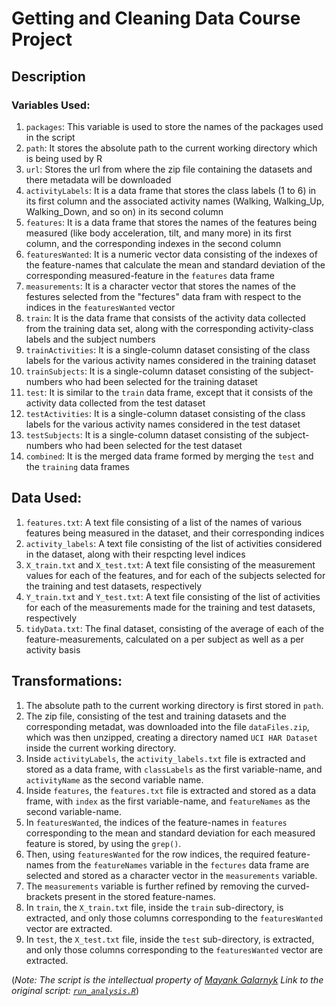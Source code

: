 # Getting and Cleaning Data Course Project


## Description

### Variables Used:

1. `packages`: This variable is used to store the names of the packages used in the script
2. `path`: It stores the absolute path to the current working directory which is being used by R
3. `url`: Stores the url from where the zip file containing the datasets and there metadata will be downloaded
4. `activityLabels`: It is a data frame that stores the class labels (1 to 6) in its first column and the associated activity names (Walking, Walking_Up, Walking_Down, and so on) in its second column
5. `features`: It is a data frame that stores the names of the features being measured (like body acceleration, tilt, and many more) in its first column, and the corresponding indexes in the second column
6. `featuresWanted`: It is a numeric vector data consisting of the indexes of the feature-names that calculate the mean and standard deviation of the corresponding measured-feature in the `features` data frame
7. `measurements`: It is a character vector that stores the names of the festures selected from the "fectures" data fram with respect to the indices in the `featuresWanted` vector
8. `train`: It is the data frame that consists of the activity data collected from the training data set, along with the corresponding activity-class labels and the subject numbers 
9. `trainActivities`: It is a single-column dataset consisting of the class labels for the various activity names considered in the training dataset
10. `trainSubjects`: It is a single-column dataset consisting of the subject-numbers who had been selected for the training dataset
11. `test`: It is similar to the `train` data frame, except that it consists of the activity data collected from the test dataset
12. `testActivities`: It is a single-column dataset consisting of the class labels for the various activity names considered in the test dataset
13. `testSubjects`: It is a single-column dataset consisting of the subject-numbers who had been selected for the test dataset
14. `combined`: It is the merged data frame formed by merging the `test` and the `training` data frames

## Data Used:

1. `features.txt`: A text file consisting of a list of the names of various features being measured in the dataset, and their corresponding indices
2. `activity_labels`: A text file consisting of the list of activities considered in the dataset, along with their respcting level indices
3. `X_train.txt` and `X_test.txt`: A text file consisting of the measurement values for each of the features, and for each of the subjects selected for the training and test datasets, respectively
4. `Y_train.txt` and `Y_test.txt`: A text file consisting of the list of activities for each of the measurements made for the training and test datasets, respectively
5. `tidyData.txt`: The final dataset, consisting of the average of each of the feature-measurements, calculated on a per subject as well as a per activity basis

## Transformations:

1. The absolute path to the current working directory is first stored in `path`.
2. The zip file, consisting of the test and training datasets and the corresponding metadat, was downloaded into the file `dataFiles.zip`, which was then unzipped, creating a directory named `UCI HAR Dataset` inside the current working directory.
3. Inside `activityLabels`, the `activity_labels.txt` file is extracted and stored as a data frame, with `classLabels` as the first variable-name, and `activityName` as the second variable name.
4. Inside `features`, the `features.txt` file is extracted and stored as a data frame, with `index` as the first variable-name, and `featureNames` as the second variable-name.
5. In `featuresWanted`, the indices of the feature-names in `features` corresponding to the mean and standard deviation for each measured feature is stored, by using the `grep()`.
6. Then, using `featuresWanted` for the row indices, the required feature-names from the `featureNames` variable in the `fectures` data frame are selected and stored as a character vector in the `measurements` variable.
7. The `measurements` variable is further refined by removing the curved-brackets present in the stored feature-names.
8. In `train`, the `X_train.txt` file, inside the `train` sub-directory, is extracted, and only those columns corresponding to the `featuresWanted` vector are extracted.
9. In `test`, the `X_test.txt` file, inside the `test` sub-directory, is extracted, and only those columns corresponding to the `featuresWanted` vector are extracted.

(_Note: The script is the intellectual property of [Mayank Galarnyk](https://github.com/mGalarnyk)
Link to the original script: [`run_analysis.R`](https://github.com/mGalarnyk/datasciencecoursera/blob/master/3_Getting_and_Cleaning_Data/projects/run_analysis.R)_)
